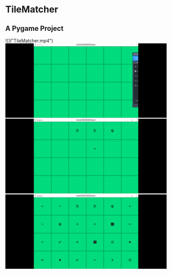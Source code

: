 <h1>TileMatcher</h1>
<h2> A Pygame Project</h2>
 ![]("TileMatcher.mp4")

<img src="tile1.jpeg"/>
<img src="tile2.jpeg"/>
<img src="tile3.jpeg"/>
